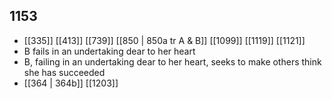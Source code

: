 ## 1153
- [[335]] [[413]] [[739]] [[850 | 850a tr A &amp; B]] [[1099]] [[1119]] [[1121]] 
- B fails in an undertaking dear to her heart
- B, failing in an undertaking dear to her heart, seeks to make others think she has succeeded
- [[364 | 364b]] [[1203]] 

